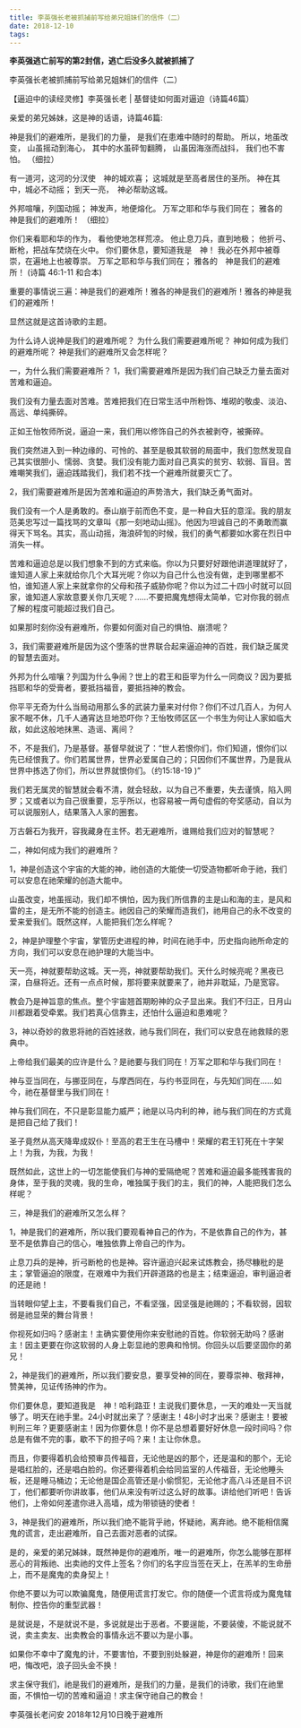 ```yaml
---
title: 李英强长老被抓捕前写给弟兄姐妹们的信件（二）
date: 2018-12-10 
tags:
---
```

**李英强逃亡前写的第2封信，逃亡后没多久就被抓捕了**

李英强长老被抓捕前写给弟兄姐妹们的信件（二）

【逼迫中的读经灵修】李英强长老 | 基督徒如何面对逼迫（诗篇46篇）

亲爱的弟兄姊妹，这是神的话语，诗篇46篇:

神是我们的避难所，是我们的力量，
是我们在患难中随时的帮助。
所以，地虽改变，
山虽摇动到海心，
其中的水虽砰訇翻腾，
山虽因海涨而战抖，
我们也不害怕。 （细拉）

有一道河，这河的分汊使　神的城欢喜；
这城就是至高者居住的圣所。
神在其中，城必不动摇；
到天一亮，　神必帮助这城。

外邦喧嚷，列国动摇；
神发声，地便熔化。
万军之耶和华与我们同在；
雅各的　神是我们的避难所！ （细拉）

你们来看耶和华的作为，
看他使地怎样荒凉。
他止息刀兵，直到地极；
他折弓、断枪，把战车焚烧在火中。
你们要休息，要知道我是　神！
我必在外邦中被尊崇，在遍地上也被尊崇。
万军之耶和华与我们同在；
雅各的　神是我们的避难所！
(诗篇 46:1-11 和合本)

重要的事情说三遍：神是我们的避难所！雅各的神是我们的避难所！雅各的神是我们的避难所！

显然这就是这首诗歌的主题。

为什么诗人说神是我们的避难所呢？
为什么我们需要避难所呢？
神如何成为我们的避难所呢？
神是我们的避难所又会怎样呢？

一，为什么我们需要避难所？
1，我们需要避难所是因为我们自己缺乏力量去面对苦难和逼迫。

我们没有力量去面对苦难。苦难把我们在日常生活中所粉饰、堆砌的敬虔、淡泊、高远、单纯撕碎。

正如王怡牧师所说，逼迫一来，我们用以修饰自己的外衣被剥夺，被撕碎。

我们突然进入到一种边缘的、可怜的、甚至是极其软弱的局面中，我们忽然发现自己其实很胆小、懦弱、贪婪。我们没有能力面对自己真实的贫穷、软弱、盲目。苦难嘲笑我们，逼迫践踏我们，我们若不找一个避难所就要灭亡了。

2，我们需要避难所是因为苦难和逼迫的声势浩大，我们缺乏勇气面对。

我们没有一个人是勇敢的。泰山崩于前而色不变，是一种自大狂的意淫。我的朋友范美忠写过一篇找骂的文章叫《那一刻地动山摇》。他因为坦诚自己的不勇敢而赢得天下骂名。其实，高山动摇，海浪砰訇的时候，我们的勇气都要如水雾在烈日中消失一样。

苦难和逼迫总是以我们想象不到的方式来临。你以为只要好好跟他讲道理就好了，谁知道人家上来就给你几个大耳光呢？你以为自己什么也没有做，走到哪里都不怕，谁知道人家上来就拿你的父母和孩子威胁你呢？你以为过二十四小时就可以回家，谁知道人家故意要关你几天呢？……不要把魔鬼想得太简单，它对你我的弱点了解的程度可能超过我们自己。

如果那时刻你没有避难所，你要如何面对自己的惧怕、崩溃呢？

3，我们需要避难所是因为这个堕落的世界联合起来逼迫神的百姓，我们缺乏属灵的智慧去面对。

外邦为什么喧嚷？列国为什么争闹？世上的君王和臣宰为什么一同商议？因为要抵挡耶和华的受膏者，要抵挡福音，要抵挡神的教会。

你平平无奇为什么当局动用那么多的武装力量来对付你？你们不过几百人，为何人家不眠不休，几千人通宵达旦地恐吓你？王怡牧师区区一个书生为何让人家如临大敌，如此这般地抹黑、造谣、离间？

不，不是我们，乃是基督。基督早就说了：“世人若恨你们，你们知道，恨你们以先已经恨我了。你们若属世界，世界必爱属自己的；只因你们不属世界，乃是我从世界中拣选了你们，所以世界就恨你们。（约15:18-19 )”

我们若无属灵的智慧就会看不清，就会轻敌，以为自己不重要，失去谨慎，陷入网罗；又或者以为自己很重要，忘乎所以，也容易被一两句虚假的夸奖感动，自以为可以说服别人，结果落入人家的圈套。

万古磐石为我开，容我藏身在主怀。若无避难所，谁赐给我们应对的智慧呢？

二，神如何成为我们的避难所？

1，神是创造这个宇宙的大能的神，祂创造的大能使一切受造物都听命于祂，我们可以安息在祂荣耀的创造大能中。

山虽改变，地虽摇动，我们却不惧怕，因为我们所信靠的主是山和海的主，是风和雷的主，是无所不能的创造主。祂因自己的荣耀而造我们，祂用自己的永不改变的爱来爱我们。既然这样，人能把我们怎么样呢？

2，神是护理整个宇宙，掌管历史进程的神，时间在祂手中，历史指向祂所命定的方向，我们可以安息在祂护理的大能当中。

天一亮，神就要帮助这城。天一亮，神就要帮助我们。天什么时候亮呢？黑夜已深，白昼将近。还有一点点时候，那将要来就要来了，祂并非耽延，乃是宽容。

教会乃是神旨意的焦点。整个宇宙翘首期盼神的众子显出来。我们不归正，日月山川都跟着受牵累。我们若真心信靠主，还怕什么逼迫和患难呢？

3，神以奇妙的救恩将祂的百姓拯救，祂与我们同在，我们可以安息在祂救赎的恩典中。

上帝给我们最美的应许是什么？是祂要与我们同在！万军之耶和华与我们同在！

神与亚当同在，与挪亚同在，与摩西同在，与约书亚同在，与先知们同在……如今，祂在基督里与我们同在！

神与我们同在，不只是彰显能力威严；祂是以马内利的神，祂与我们同在的方式竟是把自己给了我们！

圣子竟然从高天降卑成奴仆！至高的君王生在马槽中！荣耀的君王钉死在十字架上！为我，为我，为我！

既然如此，这世上的一切怎能使我们与神的爱隔绝呢？苦难和逼迫最多能残害我的身体，至于我的灵魂，我的生命，唯独属于我们的主，我们的神，人能把我们怎么样呢？

三，神是我们的避难所又怎么样？

1，神是我们的避难所，所以我们要观看神自己的作为，不是依靠自己的作为，甚至不是依靠自己的信心，唯独依靠上帝自己的作为。

止息刀兵的是神，折弓断枪的也是神。容许逼迫兴起来试炼教会，扬尽糠秕的是主；掌管逼迫的限度，在艰难中为我们开辟道路的也是主；结束逼迫，审判逼迫者的还是祂！

当转眼仰望上主，不要看我们自己，不看坚强，因坚强是祂赐的；不看软弱，因软弱是祂显荣的舞台背景！

你视死如归吗？感谢主！主确实要使用你来安慰祂的百姓。你软弱无助吗？感谢主！因主更要在你这软弱的人身上彰显祂的恩典和怜悯。你回头以后要坚固你的弟兄！

2，神是我们的避难所，所以我们要安息，要享受神的同在，要尊崇神、敬拜神，赞美神，见证传扬神的作为。

你们要休息，要知道我是　神！哈利路亚！主说我们要休息，一天的难处一天当就够了。明天在祂手里。24小时就出来了？感谢主！48小时才出来？感谢主！要被判刑三年？更要感谢主！因为你要休息！你不是总想着要好好休息一段时间吗？你总是有做不完的事，歇不下的担子吗？来！主让你休息。

而且，你要得着机会给预审员传福音，无论他是凶的那个，还是温和的那个，无论是唱红脸的，还是唱白脸的。你还要得着机会给同监室的人传福音，无论他睡头板，还是睡马桶边；无论他是国企高管还是小偷惯犯，无论他才高八斗还是目不识丁，他们都要听你讲故事，他们从来没有听过这么好的故事。讲给他们听吧！告诉他们，上帝如何差遣你进入高墙，成为带锁链的使者！

3，神是我们的避难所，所以我们绝不能背乎祂，怀疑祂，离弃祂。绝不能相信魔鬼的谎言，走出避难所，自己去面对恶者的试探。

是的，亲爱的弟兄姊妹，既然神是你的避难所，唯一的避难所，你怎么能够在那样恶心的背叛祂、出卖祂的文件上签名？你们的名字应当签在天上，在羔羊的生命册上，而不是魔鬼的卖身契上！

你绝不要以为可以欺骗魔鬼，随便用谎言打发它。你的随便一个谎言将成为魔鬼辖制你、控告你的重型武器！

是就说是，不是就说不是，多说就是出于恶者。不要逞能，不要装傻，不能说就不说，卖主卖友、出卖教会的事情永远不要以为是小事。

如果你不幸中了魔鬼的计，不要害怕，不要到别处躲避，神是你的避难所！回来吧，悔改吧，浪子回头金不换！

求主保守我们，祂是我们的避难所，是我们的力量，是我们的诗歌，我们在祂里面，不惧怕一切的苦难和逼迫！求主保守祂自己的教会！

李英强长老问安
2018年12月10日晚于避难所